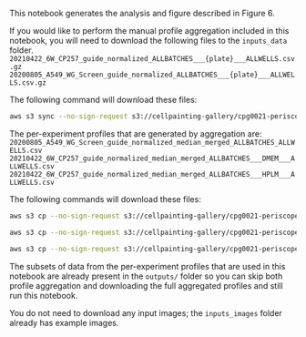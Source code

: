 This notebook generates the analysis and figure described in Figure 6.

If you would like to perform the manual profile aggregation included in this notebook, you will need to download the following files to the `inputs_data` folder.
`20210422_6W_CP257_guide_normalized_ALLBATCHES___{plate}___ALLWELLS.csv.gz`
`20200805_A549_WG_Screen_guide_normalized_ALLBATCHES___{plate}___ALLWELLS.csv.gz`

The following command will download these files:
```bash
aws s3 sync --no-sign-request s3://cellpainting-gallery/cpg0021-periscope/broad/workspace/profiles/ inputs_data --exclude "*" --include "HeLa/20210422_6W_CP257_guide_normalized_ALLBATCHES___*" --include "A549/20200805_A549_WG_Screen_guide_normalized_ALLBATCHES___*"
```

The per-experiment profiles that are generated by aggregation are:
`20200805_A549_WG_Screen_guide_normalized_median_merged_ALLBATCHES_ALLWELLS.csv`
`20210422_6W_CP257_guide_normalized_median_merged_ALLBATCHES___DMEM___ALLWELLS.csv`
`20210422_6W_CP257_guide_normalized_median_merged_ALLBATCHES___HPLM___ALLWELLS.csv`

The following commands will download these files:
```bash
aws s3 cp --no-sign-request s3://cellpainting-gallery/cpg0021-periscope/broad/workspace/profiles/A549/20200805_A549_WG_Screen_guide_normalized_median_merged_ALLBATCHES_ALLWELLS.csv inputs_data/

aws s3 cp --no-sign-request s3://cellpainting-gallery/cpg0021-periscope/broad/workspace/profiles/HeLa/20210422_6W_CP257_guide_normalized_median_merged_ALLBATCHES___DMEM___ALLWELLS.csv inputs_data/

aws s3 cp --no-sign-request s3://cellpainting-gallery/cpg0021-periscope/broad/workspace/profiles/HeLa/20210422_6W_CP257_guide_normalized_median_merged_ALLBATCHES___HPLM___ALLWELLS.csv inputs_data/
```

The subsets of data from the per-experiment profiles that are used in this notebook are already present in the `outputs/` folder so you can skip both profile aggregation and downloading the full aggregated profiles and still run this notebook.

You do not need to download any input images; the `inputs_images` folder already has example images.